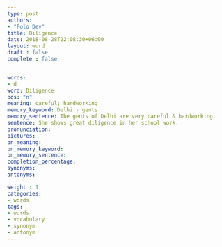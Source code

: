 ```yaml
---
type: post
authors:
- "Polo Dev"
title: Diligence
date: 2018-08-28T22:08:30+06:00
layout: word
draft : false
complete : false


words:
- d
word: Diligence
pos: "n"
meaning: careful; hardworking
memory_keyword: Delhi - gents
memory_sentence: The gents of Delhi are very careful & hardworking.
sentence: She shows great diligence in her school work.
pronunciation:
pictures:
bn_meaning:
bn_memory_keyword:
bn_memory_sentence:
completion_percentage:
synonyms:
antonyms:

weight : 1
categories:
- words
tags:
- words
- vocabulary
- synonym
- antonym
---
```

